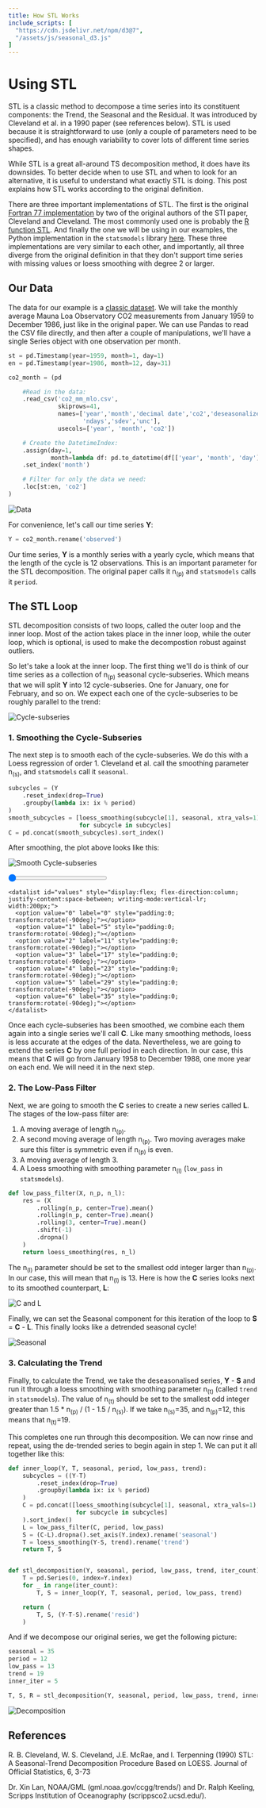```yaml
---
title: How STL Works
include_scripts: [
  "https://cdn.jsdelivr.net/npm/d3@7",
  "/assets/js/seasonal_d3.js"
]
---
```


# Using STL

STL is a classic method to decompose a time series into its constituent
components: the Trend, the Seasonal and the Residual. It was introduced by
Cleveland et al. in a 1990 paper (see references below). STL is used because it
is straightforward to use (only a couple of parameters need to be specified),
and has enough variability to cover lots of different time series shapes.

While STL is a great all-around TS decomposition method, it does have its
downsides. To better decide when to use STL and when to look for an
alternative, it is useful to understand what exactly STL is doing. This post
explains how STL works according to the original definition.

There are three important implementations of STL. The first is the original
[Fortran 77 implementation][1] by two of the original authors of the STl
paper, Cleveland and Cleveland. The most commonly used one is probably the [R
function STL][2]. And finally the one we will be using in our examples, the
Python implementation in the `statsmodels` library [here][3]. These three
implementations are very similar to each other, and importantly, all three
diverge from the original definition in that they don't support time series
with missing values or loess smoothing with degree 2 or larger.

## Our Data

The data for our example is a [classic dataset][4]. We will take the monthly
average Mauna Loa Observatory CO2 measurements from January 1959 to December
1986, just like in the original paper. We can use Pandas to read the CSV file
directly, and then after a couple of manipulations, we'll have a single
Series object with one observation per month.

```python
st = pd.Timestamp(year=1959, month=1, day=1)
en = pd.Timestamp(year=1986, month=12, day=31)

co2_month = (pd

    #Read in the data:
    .read_csv('co2_mm_mlo.csv', 
              skiprows=41, 
              names=['year','month','decimal date','co2','deseasonalized',
                     'ndays','sdev','unc'],
              usecols=['year', 'month', 'co2'])

    # Create the DatetimeIndex:
    .assign(day=1,
            month=lambda df: pd.to_datetime(df[['year', 'month', 'day']]))
    .set_index('month')

    # Filter for only the data we need:
    .loc[st:en, 'co2']
)
```

![Data](/assets/co2.png)

For convenience, let's call our time series **Y**:

```python
Y = co2_month.rename('observed')
```

Our time series, **Y** is a monthly series with a yearly cycle, which means
that the length of the cycle is 12 observations. This is an important
parameter for the STL decomposition. The original paper calls it
n<sub>(p)</sub> and `statsmodels` calls it `period`.

## The STL Loop

STL decomposition consists of two loops, called the outer loop and the inner
loop. Most of the action takes place in the inner loop, while the outer loop,
which is optional, is used to make the decompostion robust against outliers.

So let's take a look at the inner loop. The first thing we'll do is think of
our time series as a collection of n<sub>(p)</sub> seasonal cycle-subseries.
Which means that we will split **Y**
into 12 cycle-subseries. One for January, one for February, and so on. We
expect each one of the cycle-subseries to be roughly parallel to the trend:

![Cycle-subseries](/assets/co2-subseries.png)

### 1. Smoothing the Cycle-Subseries

The next step is to smooth each of the cycle-subseries. We do this with a
Loess regression of order 1. Cleveland et al. call the smoothing parameter
n<sub>(s)</sub>, and `statsmodels` call it `seasonal`.

```python
subcycles = (Y
    .reset_index(drop=True)
    .groupby(lambda ix: ix % period)
)
smooth_subcycles = [loess_smoothing(subcycle[1], seasonal, xtra_vals=1)
                    for subcycle in subcycles]
C = pd.concat(smooth_subcycles).sort_index()
```

After smoothing, the plot above looks like this:

![Smooth Cycle-subseries](/assets/co2-subseries-smooth.png)

<div id="seasonal-d3">
    <input type="range" id="nsubp" name="nsubp" list="values" min="0" max="6" step="1" value="0" style="width:200px; margin:0;"/>

    <datalist id="values" style="display:flex; flex-direction:column; justify-content:space-between; writing-mode:vertical-lr; width:200px;">
      <option value="0" label="0" style="padding:0; transform:rotate(-90deg);"></option>
      <option value="1" label="5" style="padding:0; transform:rotate(-90deg);"></option>
      <option value="2" label="11" style="padding:0; transform:rotate(-90deg);"></option>
      <option value="3" label="17" style="padding:0; transform:rotate(-90deg);"></option>
      <option value="4" label="23" style="padding:0; transform:rotate(-90deg);"></option>
      <option value="5" label="29" style="padding:0; transform:rotate(-90deg);"></option>
      <option value="6" label="35" style="padding:0; transform:rotate(-90deg);"></option>
    </datalist>
</div>

Once each cycle-subseries has been smoothed, we combine each them again into
a single series we'll call **C**. Like many smoothing methods, loess is less
accurate at the edges of the data. Nevertheless, we are going to extend the
series **C** by one full period in each direction. In our case, this means
that **C** will go from January 1958 to December 1988, one more year on each
end. We will need it in the next step.


### 2. The Low-Pass Filter

Next, we are going to smooth the **C** series to create a new series called
**L**.  The stages of the low-pass filter are: 

1. A moving average of length n<sub>(p)</sub>.
2. A second moving average of length n<sub>(p)</sub>. Two moving averages
   make sure this filter is symmetric even if n<sub>(p)</sub> is even.
3. A moving average of length 3.
4. A Loess smoothing with smoothing parameter n<sub>(l)</sub> (`low_pass`
   in `statsmodels`).

```python
def low_pass_filter(X, n_p, n_l):
    res = (X
        .rolling(n_p, center=True).mean()
        .rolling(n_p, center=True).mean()
        .rolling(3, center=True).mean()
        .shift(-1)
        .dropna()
    )
    return loess_smoothing(res, n_l)
```

The n<sub>(l)</sub> parameter should be set to the smallest odd integer larger
than n<sub>(p)</sub>. In our case, this will mean that n<sub>(l)</sub> is 13.
Here is how the **C** series looks next to its smoothed counterpart, **L**:

![C and L](/assets/low-pass.png)

Finally, we can set the Seasonal component for this iteration of the loop to
**S** = **C** - **L**. This finally looks like a detrended seasonal cycle!

![Seasonal](/assets/seasonal.png)


### 3. Calculating the Trend

Finally, to calculate the Trend, we take the deseasonalised series, **Y** -
**S** and run it through a loess smoothing with smoothing parameter 
n<sub>(t)</sub> (called `trend` in `statsmodels`). The value of
n<sub>(t)</sub> should be set to the smallest odd integer greater than 1.5 *
n<sub>(p)</sub> / (1 - 1.5 / n<sub>(s)</sub>). If we take n<sub>(s)</sub>=35,
and n<sub>(p)</sub>=12, this means that n<sub>(t)</sub>=19.

This completes one run through this decomposition. We can now rinse and
repeat, using the de-trended series to begin again in step 1. We can put it
all together like this:

```python
def inner_loop(Y, T, seasonal, period, low_pass, trend):
    subcycles = ((Y-T)
        .reset_index(drop=True)
        .groupby(lambda ix: ix % period)
    )
    C = pd.concat([loess_smoothing(subcycle[1], seasonal, xtra_vals=1)
                   for subcycle in subcycles]
    ).sort_index()
    L = low_pass_filter(C, period, low_pass)
    S = (C-L).dropna().set_axis(Y.index).rename('seasonal')
    T = loess_smoothing(Y-S, trend).rename('trend')
    return T, S


def stl_decomposition(Y, seasonal, period, low_pass, trend, iter_count):
    T = pd.Series(0, index=Y.index)
    for _ in range(iter_count):
        T, S = inner_loop(Y, T, seasonal, period, low_pass, trend)

    return (
        T, S, (Y-T-S).rename('resid')
    )
```

And if we decompose our original series, we get the following picture:

```python
seasonal = 35
period = 12
low_pass = 13
trend = 19
inner_iter = 5

T, S, R = stl_decomposition(Y, seasonal, period, low_pass, trend, inner_iter)
```

![Decomposition](/assets/decomposition.png)


## References
R. B. Cleveland, W. S. Cleveland, J.E. McRae, and I. Terpenning (1990) STL: A
Seasonal-Trend Decomposition Procedure Based on LOESS. Journal of Official
Statistics, 6, 3-73

Dr. Xin Lan, NOAA/GML (gml.noaa.gov/ccgg/trends/) and Dr. Ralph Keeling,
Scripps Institution of Oceanography (scrippsco2.ucsd.edu/).

[1]: <https://www.netlib.org/a/stl> "STL Fortran"
[2]: <https://www.rdocumentation.org/packages/stats/versions/3.6.2/topics/stl> "STL R"
[3]: <https://www.statsmodels.org/stable/generated/statsmodels.tsa.seasonal.STL.html#statsmodels.tsa.seasonal.STL> "STL Python"
[4]: <https://gml.noaa.gov/ccgg/trends/data.html> "Mauna Loa CO2 Data"
